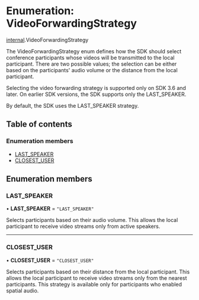 # Enumeration: VideoForwardingStrategy

[internal](../modules/internal.md).VideoForwardingStrategy

The VideoForwardingStrategy enum defines how the SDK should select conference participants whose videos will be transmitted to the local participant.
There are two possible values; the selection can be either based on the participants' audio volume or the distance from the local participant.

Selecting the video forwarding strategy is supported only on SDK 3.6 and later. On earlier SDK versions, the SDK supports only the LAST_SPEAKER.

By default, the SDK uses the LAST_SPEAKER strategy.

## Table of contents

### Enumeration members

- [LAST_SPEAKER](internal.VideoForwardingStrategy.md#last_speaker)
- [CLOSEST_USER](internal.VideoForwardingStrategy.md#closest_user)

## Enumeration members

### LAST\_SPEAKER

• **LAST\_SPEAKER** = `"LAST_SPEAKER"`

Selects participants based on their audio volume. This allows the local participant to receive video streams only from active speakers.

___

### CLOSEST\_USER

• **CLOSEST\_USER** = `"CLOSEST_USER"`

Selects participants based on their distance from the local participant. This allows the local participant to receive video streams only from the nearest participants. This strategy is available only for participants who enabled spatial audio.

